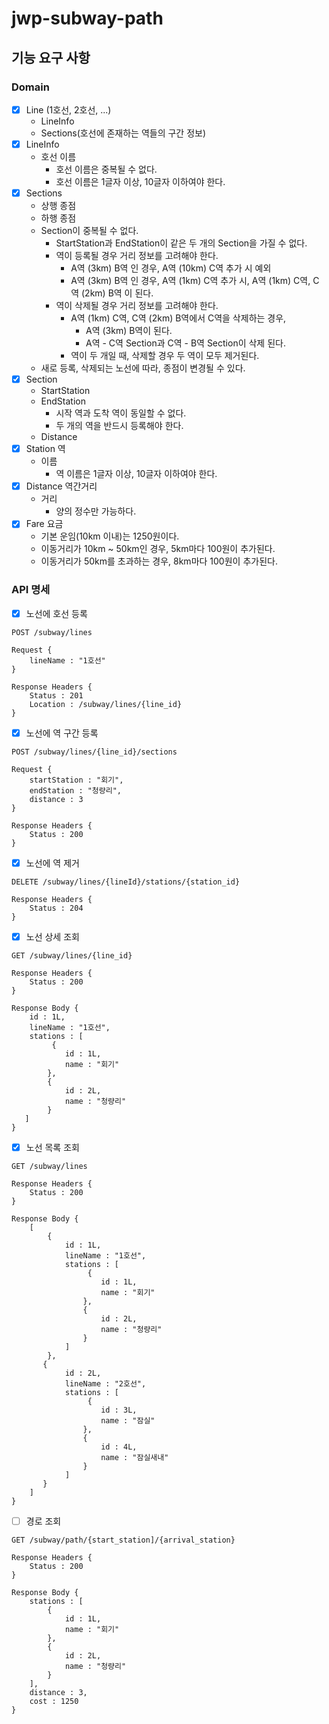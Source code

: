 # jwp-subway-path

## 기능 요구 사항

### Domain

- [x] Line (1호선, 2호선, ...)
    - LineInfo
    - Sections(호선에 존재하는 역들의 구간 정보)
- [x] LineInfo
    - 호선 이름
        - 호선 이름은 중복될 수 없다.
        - 호선 이름은 1글자 이상, 10글자 이하여야 한다.
- [x] Sections
    - 상행 종점
    - 하행 종점
    - Section이 중복될 수 없다.
        - StartStation과 EndStation이 같은 두 개의 Section을 가질 수 없다.
        - 역이 등록될 경우 거리 정보를 고려해야 한다.
            - A역 (3km) B역 인 경우, A역 (10km) C역 추가 시 예외
            - A역 (3km) B역 인 경우, A역 (1km) C역 추가 시, A역 (1km) C역, C역 (2km) B역 이 된다.
        - 역이 삭제될 경우 거리 정보를 고려해야 한다.
            - A역 (1km) C역, C역 (2km) B역에서 C역을 삭제하는 경우,
                - A역 (3km) B역이 된다.
                - A역 - C역 Section과 C역 - B역 Section이 삭제 된다.
            - 역이 두 개일 때, 삭제할 경우 두 역이 모두 제거된다.
    - 새로 등록, 삭제되는 노선에 따라, 종점이 변경될 수 있다.
- [x] Section
    - StartStation
    - EndStation
        - 시작 역과 도착 역이 동일할 수 없다.
        - 두 개의 역을 반드시 등록해야 한다.
    - Distance
- [x] Station 역
    - 이름
        - 역 이름은 1글자 이상, 10글자 이하여야 한다.
- [x] Distance 역간거리
    - 거리
        - 양의 정수만 가능하다.
- [X] Fare 요금
  - 기본 운임(10km 이내)는 1250원이다.
  - 이동거리가 10km ~ 50km인 경우, 5km마다 100원이 추가된다.
  - 이동거리가 50km를 초과하는 경우, 8km마다 100원이 추가된다.

### API 명세

- [X] 노선에 호선 등록

```text
POST /subway/lines

Request {
    lineName : "1호선"
}

Response Headers {
    Status : 201
    Location : /subway/lines/{line_id}
}
```

- [X] 노선에 역 구간 등록

```text
POST /subway/lines/{line_id}/sections

Request {
    startStation : "회기",
    endStation : "청량리",
    distance : 3
}

Response Headers {
    Status : 200
}
```

- [X] 노선에 역 제거

```text
DELETE /subway/lines/{lineId}/stations/{station_id}

Response Headers {
    Status : 204
}
```

- [X] 노선 상세 조회

```text
GET /subway/lines/{line_id}

Response Headers {
    Status : 200
}

Response Body {
    id : 1L,
    lineName : "1호선",
    stations : [
         {
            id : 1L,
            name : "회기"
        },
        {
            id : 2L,
            name : "청량리"
        }
   ]
}
```

- [X] 노선 목록 조회

```text
GET /subway/lines

Response Headers {
    Status : 200
}

Response Body {
    [
        {
            id : 1L,
            lineName : "1호선",
            stations : [
                 {
                    id : 1L,
                    name : "회기"
                },
                {
                    id : 2L,
                    name : "청량리"
                }
            ]
        },
       {
            id : 2L,
            lineName : "2호선",
            stations : [
                 {
                    id : 3L,
                    name : "잠실"
                },
                {
                    id : 4L,
                    name : "잠실새내"
                }
            ] 
       }
    ]
}
```

- [ ] 경로 조회 
```text
GET /subway/path/{start_station]/{arrival_station}

Response Headers {
    Status : 200
}

Response Body {
    stations : [
        {
            id : 1L,
            name : "회기"
        },
        {
            id : 2L,
            name : "청량리"
        }
    ],
    distance : 3,
    cost : 1250
}

```
